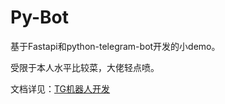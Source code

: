 # Py-Bot
基于Fastapi和python-telegram-bot开发的小demo。



受限于本人水平比较菜，大佬轻点喷。



文档详见：[TG机器人开发](https://www.yuanhe-xia.cn/tag/TG%E6%9C%BA%E5%99%A8%E4%BA%BA/) 
